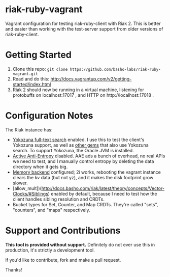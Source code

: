 riak-ruby-vagrant
=================

Vagrant configuration for testing riak-ruby-client with Riak 2. This is better and easier than working
with the test-server support from older versions of riak-ruby-client.

Getting Started
===============

1. Clone this repo: `git clone https://github.com/basho-labs/riak-ruby-vagrant.git`
2. Read and do this: http://docs.vagrantup.com/v2/getting-started/index.html
3. Riak 2 should now be running in a virtual machine, listening for protobuffs on localhost:17017 ,
   and HTTP on http://localhost:17018 .

Configuration Notes
===================

The Riak instance has:

* [Yokozuna full-text search](https://github.com/basho/yokozuna) enabled. I use this to test
  the client's Yokozuna support, as well as [other gems](https://github.com/bkerley/riak-yz-query)
  that also use Yokozuna search. To support Yokozuna, the Oracle JVM is installed.
* [Active Anti-Entropy](http://docs.basho.com/riak/latest/theory/concepts/glossary/#Active-Anti-Entropy-AAE-) 
  disabled. AAE ads a bunch of overhead, no real APIs we need to test, and I manually control entropy
  by deleting the data directory when it gets big.
* [Memory backend](http://docs.basho.com/riak/latest/ops/advanced/backends/memory/) configured;
  2i works, rebooting the vagrant instance clears the kv data (but not yz), and it makes the disk footprint 
  grow slower.
* [allow_mult])(http://docs.basho.com/riak/latest/theory/concepts/Vector-Clocks/#Siblings) enabled
  by default, because I need to test how the client handles sibling resolution and CRDTs.
* Bucket types for Set, Counter, and Map CRDTs. They're called "sets", "counters", and "maps" respectively.

Support and Contributions
=========================

**This tool is provided without support.** Definitely do not ever use this in production, it's strictly
a development tool.

If you'd like to contribute, fork and make a pull request.

Thanks!

